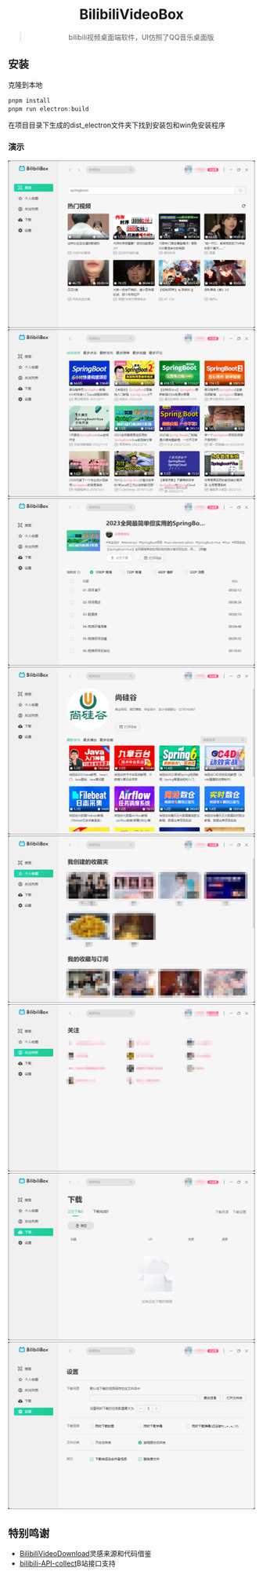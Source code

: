 <div align="center">
  <h1>BilibiliVideoBox</h1>
  <blockquote>bilibili视频桌面端软件，UI仿照了QQ音乐桌面版</blockquote>
</div>

## 安装

克隆到本地

```js
pnpm install
pnpm run electron:build
```

在项目目录下生成的dist_electron文件夹下找到安装包和win免安装程序

### 演示

![1](./src/assets/picture/8786150517c691a2e003ef9b432e206.png)
![2](./src/assets/picture/28dc3c9b1848e2cf2e03de31d6751ee.png)
![3](./src/assets/picture/31ca49cf7a539121846a32107ed777c.png)
![4](./src/assets/picture/f44f528d100b7dab8862c05a763631c.png)
![5](./src/assets/picture/0c1b9fdb5ce42d58f38d20559e5360f.png)
![6](./src/assets/picture/d1c9bdd9468cf2b1a371a8ba007e576.png)
![7](./src/assets/picture/c75c581011ad4faec12a0c0535a50cf.png)
![8](./src/assets/picture/b6b3157cbd5ee70c100031b3e9b1adc.png)

## 特别鸣谢

* [BilibiliVideoDownload](https://github.com/BilibiliVideoDownload/BilibiliVideoDownload)灵感来源和代码借鉴
* [bilibili-API-collect](https://github.com/SocialSisterYi/bilibili-API-collect)B站接口支持
